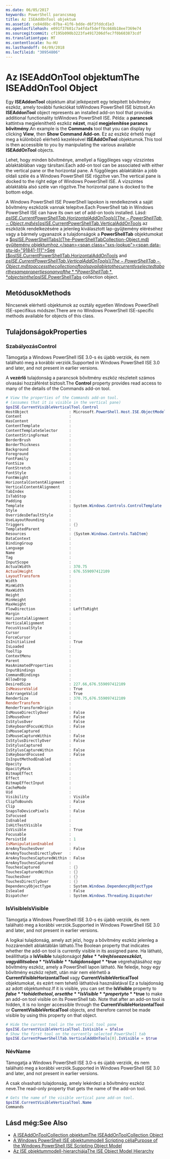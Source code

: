 ```yaml
---
ms.date: 06/05/2017
keywords: PowerShell parancsmag
title: Az ISEAddOnTool objektum
ms.assetid: ce84d8bc-07ba-41f6-bdde-d6f3fddcd1e3
ms.openlocfilehash: e091f37601c7a4fdaf5deff8c668b18ee7369e74
ms.sourcegitcommit: cf195b090b3223fa4917206dfec7f0b603873cdf
ms.translationtype: MT
ms.contentlocale: hu-HU
ms.lasthandoff: 04/09/2018
ms.locfileid: "30954806"
---
```

# <a name="the-iseaddontool-object"></a><span data-ttu-id="91841-103">Az ISEAddOnTool objektum</span><span class="sxs-lookup"><span data-stu-id="91841-103">The ISEAddOnTool Object</span></span>

<span data-ttu-id="91841-104">Egy **ISEAddonTool** objektum által jelképezett egy telepített bővítmény eszköz, amely további funkciókat toWindows PowerShell ISE biztosít.</span><span class="sxs-lookup"><span data-stu-id="91841-104">An **ISEAddonTool** object represents an installed add-on tool that provides additional functionality toWindows PowerShell ISE.</span></span> <span data-ttu-id="91841-105">Példa: a **parancsok** kattintva megjeleníthető eszköz **nézet**, majd **megjelenítése parancs bővítmény**.</span><span class="sxs-lookup"><span data-stu-id="91841-105">An example is the **Commands** tool that you can display by clicking **View**, then **Show Command Add-on**.</span></span> <span data-ttu-id="91841-106">Ez az eszköz érhető majd meg a különböző elérhető kezelésével **ISEAddOnTool** objektumok.</span><span class="sxs-lookup"><span data-stu-id="91841-106">This tool is then accessible to you by manipulating the various available **ISEAddOnTool** objects.</span></span>

<span data-ttu-id="91841-107">Lehet, hogy minden bővítménye, amellyel a függőleges vagy vízszintes ablaktáblában vagy társítani.</span><span class="sxs-lookup"><span data-stu-id="91841-107">Each add-on tool can be associated with either the vertical pane or the horizontal pane.</span></span> <span data-ttu-id="91841-108">A függőleges ablaktáblán a jobb oldali széle és a Windows PowerShell ISE rögzítve van.</span><span class="sxs-lookup"><span data-stu-id="91841-108">The vertical pane is docked to the right edge of Windows PowerShell ISE.</span></span> <span data-ttu-id="91841-109">A vízszintes ablaktábla alsó széle van rögzítve.</span><span class="sxs-lookup"><span data-stu-id="91841-109">The horizontal pane is docked to the bottom edge.</span></span>

<span data-ttu-id="91841-110">A Windows PowerShell ISE PowerShell lapokon is rendelkeznek a saját bővítmény eszközök vannak telepítve.</span><span class="sxs-lookup"><span data-stu-id="91841-110">Each PowerShell tab in Windows PowerShell ISE can have its own set of add-on tools installed.</span></span> <span data-ttu-id="91841-111">Lásd: [$psISE.CurrentPowerShellTab.HorizontalAddOnTools](The-PowerShellTab-Object.md) és [$psISE.CurrentPowerShellTab.VerticalAddOnTools](The-PowerShellTab-Object.md) az eszközök rendelkezésére a jelenleg kiválasztott lap-gyűjtemény eléréséhez vagy a bármely ugyanazok a tulajdonságok a **PowerShellTab** objektumokat a [$psISE.PowerShellTabs](The-PowerShellTabCollection-Object.md) gyűjtemény objektumhoz.</span><span class="sxs-lookup"><span data-stu-id="91841-111">See [$psISE.CurrentPowerShellTab.HorizontalAddOnTools](The-PowerShellTab-Object.md) and [$psISE.CurrentPowerShellTab.VerticalAddOnTools](The-PowerShellTab-Object.md) to access the collection of tools available to the currently selected tab or the same properties on any of the **PowerShellTab** objects in the [$psISE.PowerShellTabs](The-PowerShellTabCollection-Object.md) collection object.</span></span>

## <a name="methods"></a><span data-ttu-id="91841-112">Metódusok</span><span class="sxs-lookup"><span data-stu-id="91841-112">Methods</span></span>

<span data-ttu-id="91841-113">Nincsenek elérhető objektumok az osztály egyetlen Windows PowerShell ISE-specifikus módszer.</span><span class="sxs-lookup"><span data-stu-id="91841-113">There are no Windows PowerShell ISE-specific methods available for objects of this class.</span></span>

## <a name="properties"></a><span data-ttu-id="91841-114">Tulajdonságok</span><span class="sxs-lookup"><span data-stu-id="91841-114">Properties</span></span>

### <a name="control"></a><span data-ttu-id="91841-115">Szabályozás</span><span class="sxs-lookup"><span data-stu-id="91841-115">Control</span></span>

<span data-ttu-id="91841-116">Támogatja a Windows PowerShell ISE 3.0-s és újabb verziók, és nem található meg a korábbi verziók.</span><span class="sxs-lookup"><span data-stu-id="91841-116">Supported in Windows PowerShell ISE 3.0 and later, and not present in earlier versions.</span></span>

<span data-ttu-id="91841-117">A **vezérlő** tulajdonság a parancsok bővítmény eszköz részleteit számos olvasási hozzáférést biztosít.</span><span class="sxs-lookup"><span data-stu-id="91841-117">The **Control** property provides read access to many of the details of the Commands add-on tool.</span></span>

```powershell
# View the properties of the Commands add-on tool.
# (assumes that it is visible in the vertical pane)
$psISE.CurrentVisibleVerticalTool.Control
HostObject                  : Microsoft.PowerShell.Host.ISE.ObjectModelRoot
Content                     :
HasContent                  :
ContentTemplate             :
ContentTemplateSelector     :
ContentStringFormat         :
BorderBrush                 :
BorderThickness             :
Background                  :
Foreground                  :
FontFamily                  :
FontSize                    :
FontStretch                 :
FontStyle                   :
FontWeight                  :
HorizontalContentAlignment  :
VerticalContentAlignment    :
TabIndex                    :
IsTabStop                   :
Padding                     :
Template                    : System.Windows.Controls.ControlTemplate
Style                       :
OverridesDefaultStyle       :
UseLayoutRounding           :
Triggers                    : {}
TemplatedParent             :
Resources                   : {System.Windows.Controls.TabItem}
DataContext                 :
BindingGroup                :
Language                    :
Name                        :
Tag                         :
InputScope                  :
ActualWidth                 : 370.75
ActualHeight                : 676.559097412109
LayoutTransform             :
Width                       :
MinWidth                    :
MaxWidth                    :
Height                      :
MinHeight                   :
MaxHeight                   :
FlowDirection               : LeftToRight
Margin                      :
HorizontalAlignment         :
VerticalAlignment           :
FocusVisualStyle            :
Cursor                      :
ForceCursor                 :
IsInitialized               : True
IsLoaded                    :
ToolTip                     :
ContextMenu                 :
Parent                      :
HasAnimatedProperties       :
InputBindings               :
CommandBindings             :
AllowDrop                   :
DesiredSize                 : 227.66,676.559097412109
IsMeasureValid              : True
IsArrangeValid              : True
RenderSize                  : 370.75,676.559097412109
RenderTransform             :
RenderTransformOrigin       :
IsMouseDirectlyOver         : False
IsMouseOver                 : False
IsStylusOver                : False
IsKeyboardFocusWithin       : False
IsMouseCaptured             :
IsMouseCaptureWithin        : False
IsStylusDirectlyOver        : False
IsStylusCaptured            :
IsStylusCaptureWithin       : False
IsKeyboardFocused           : False
IsInputMethodEnabled        :
Opacity                     :
OpacityMask                 :
BitmapEffect                :
Effect                      :
BitmapEffectInput           :
CacheMode                   :
Uid                         :
Visibility                  : Visible
ClipToBounds                : False
Clip                        :
SnapsToDevicePixels         : False
IsFocused                   :
IsEnabled                   :
IsHitTestVisible            :
IsVisible                   : True
Focusable                   :
PersistId                   : 1
IsManipulationEnabled       :
AreAnyTouchesOver           : False
AreAnyTouchesDirectlyOver   :
AreAnyTouchesCapturedWithin : False
AreAnyTouchesCaptured       :
TouchesCaptured             : {}
TouchesCapturedWithin       : {}
TouchesOver                 : {}
TouchesDirectlyOver         : {}
DependencyObjectType        : System.Windows.DependencyObjectType
IsSealed                    : False
Dispatcher                  : System.Windows.Threading.Dispatcher
```

### <a name="isvisible"></a><span data-ttu-id="91841-118">IsVisible</span><span class="sxs-lookup"><span data-stu-id="91841-118">IsVisible</span></span>

<span data-ttu-id="91841-119">Támogatja a Windows PowerShell ISE 3.0-s és újabb verziók, és nem található meg a korábbi verziók.</span><span class="sxs-lookup"><span data-stu-id="91841-119">Supported in Windows PowerShell ISE 3.0 and later, and not present in earlier versions.</span></span>

<span data-ttu-id="91841-120">A logikai tulajdonság, amely azt jelzi, hogy a bővítmény eszköz jelenleg a hozzárendelt ablaktáblán látható.</span><span class="sxs-lookup"><span data-stu-id="91841-120">The Boolean property that indicates whether the add-on tool is currently visible in its assigned pane.</span></span> <span data-ttu-id="91841-121">Ha látható, beállíthatja a **IsVisible** tulajdonságot **$false** elrejtése az eszközt, vagy állítsa be a **IsVisible** tulajdonságot **$true** végrehajtásához egy bővítmény eszköz, amely a PowerShell lapon látható. Ne feledje, hogy egy bővítmény eszköz rejtett, után már nem elérhető a **CurrentVisibleHorizontalTool** vagy **CurrentVisibleVerticalTool** objektumokat, és ezért nem tehető láthatóvá használatával Ez a tulajdonság az adott objektumhoz.</span><span class="sxs-lookup"><span data-stu-id="91841-121">If it is visible, you can set the **IsVisible** property to **$false** to hide the tool, or set the **IsVisible** property to **$true** to make an add-on tool visible on its PowerShell tab. Note that after an add-on tool is hidden, it is no longer accessible through the **CurrentVisibleHorizontalTool** or **CurrentVisibleVerticalTool** objects, and therefore cannot be made visible by using this property on that object.</span></span>

```powershell
# Hide the current tool in the vertical tool pane
$psISE.CurrentVisibleVerticalTool.IsVisible = $false
# Show the first tool on the currently selected PowerShell tab
$psISE.CurrentPowerShellTab.VerticalAddOnTools[0].IsVisible = $true
```

### <a name="name"></a><span data-ttu-id="91841-122">Név</span><span class="sxs-lookup"><span data-stu-id="91841-122">Name</span></span>

<span data-ttu-id="91841-123">Támogatja a Windows PowerShell ISE 3.0-s és újabb verziók, és nem található meg a korábbi verziók.</span><span class="sxs-lookup"><span data-stu-id="91841-123">Supported in Windows PowerShell ISE 3.0 and later, and not present in earlier versions.</span></span>

<span data-ttu-id="91841-124">A csak olvasható tulajdonság, amely lekérdezi a bővítmény eszköz neve.</span><span class="sxs-lookup"><span data-stu-id="91841-124">The read-only property that gets the name of the add-on tool.</span></span>

```powershell
# Gets the name of the visible vertical pane add-on tool.
$psISE.CurrentVisibleVerticalTool.Name
Commands
```

## <a name="see-also"></a><span data-ttu-id="91841-125">Lásd még:</span><span class="sxs-lookup"><span data-stu-id="91841-125">See Also</span></span>

- [<span data-ttu-id="91841-126">A ISEAddOnToolCollection objektum</span><span class="sxs-lookup"><span data-stu-id="91841-126">The ISEAddOnToolCollection Object</span></span>](The-ISEAddOnToolCollection-Object.md)
- [<span data-ttu-id="91841-127">A Windows PowerShell ISE objektummodell Scripting célja</span><span class="sxs-lookup"><span data-stu-id="91841-127">Purpose of the Windows PowerShell ISE Scripting Object Model</span></span>](Purpose-of-the-Windows-PowerShell-ISE-Scripting-Object-Model.md)
- [<span data-ttu-id="91841-128">Az ISE objektummodell-hierarchiája</span><span class="sxs-lookup"><span data-stu-id="91841-128">The ISE Object Model Hierarchy</span></span>](The-ISE-Object-Model-Hierarchy.md)